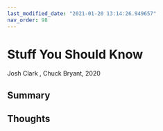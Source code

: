 ```yaml
---
last_modified_date: "2021-01-20 13:14:26.949657"
nav_order: 98
---
```


# Stuff You Should Know
Josh Clark , Chuck Bryant, 2020

## Summary

## Thoughts